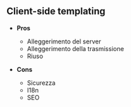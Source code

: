 ## Client-side templating

* **Pros**
  * Alleggerimento del server <!-- .element: class="fragment" data-fragment-index="1" -->
  * Alleggerimento della trasmissione <!-- .element: class="fragment" data-fragment-index="1" -->
  * Riuso <!-- .element: class="fragment" data-fragment-index="1" -->

* **Cons**
  * Sicurezza <!-- .element: class="fragment" data-fragment-index="2" -->
  * I18n <!-- .element: class="fragment" data-fragment-index="2" -->
  * SEO <!-- .element: class="fragment" data-fragment-index="2" -->
